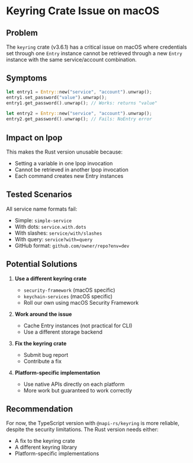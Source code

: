 # Keyring Crate Issue on macOS

## Problem

The `keyring` crate (v3.6.1) has a critical issue on macOS where credentials set through one `Entry` instance cannot be retrieved through a new `Entry` instance with the same service/account combination.

## Symptoms

```rust
let entry1 = Entry::new("service", "account").unwrap();
entry1.set_password("value").unwrap();
entry1.get_password().unwrap(); // Works: returns "value"

let entry2 = Entry::new("service", "account").unwrap();
entry2.get_password().unwrap(); // Fails: NoEntry error
```

## Impact on lpop

This makes the Rust version unusable because:
- Setting a variable in one lpop invocation
- Cannot be retrieved in another lpop invocation
- Each command creates new Entry instances

## Tested Scenarios

All service name formats fail:
- Simple: `simple-service`
- With dots: `service.with.dots`
- With slashes: `service/with/slashes`
- With query: `service?with=query`
- GitHub format: `github.com/owner/repo?env=dev`

## Potential Solutions

1. **Use a different keyring crate**
   - `security-framework` (macOS specific)
   - `keychain-services` (macOS specific)
   - Roll our own using macOS Security Framework

2. **Work around the issue**
   - Cache Entry instances (not practical for CLI)
   - Use a different storage backend

3. **Fix the keyring crate**
   - Submit bug report
   - Contribute a fix

4. **Platform-specific implementation**
   - Use native APIs directly on each platform
   - More work but guaranteed to work correctly

## Recommendation

For now, the TypeScript version with `@napi-rs/keyring` is more reliable, despite the security limitations. The Rust version needs either:
- A fix to the keyring crate
- A different keyring library
- Platform-specific implementations